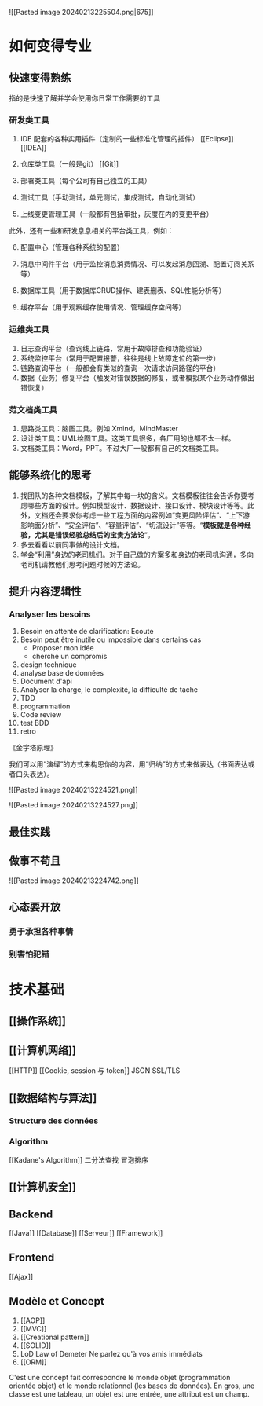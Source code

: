 
![[Pasted image 20240213225504.png|675]]

# 如何变得专业

## 快速变得熟练

指的是快速了解并学会使用你日常工作需要的工具

### 研发类工具

1. IDE 配套的各种实用插件（定制的一些标准化管理的插件）
	[[Eclipse]] [[IDEA]]

2. 仓库类工具（一般是git）
	[[Git]]

3. 部署类工具（每个公司有自己独立的工具）

4. 测试工具（手动测试，单元测试，集成测试，自动化测试）

5. 上线变更管理工具（一般都有包括审批，灰度在内的变更平台）

此外，还有一些和研发息息相关的平台类工具，例如：

6. 配置中心（管理各种系统的配置）

7. 消息中间件平台（用于监控消息消费情况、可以发起消息回溯、配置订阅关系等）

8. 数据库工具（用于数据库CRUD操作、建表删表、SQL性能分析等）

9. 缓存平台（用于观察缓存使用情况、管理缓存空间等）

### 运维类工具

1. 日志查询平台（查询线上链路，常用于故障排查和功能验证）  
2. 系统监控平台（常用于配置报警，往往是线上故障定位的第一步）  
3. 链路查询平台（一般都会有类似的查询一次请求访问路径的平台）
4. 数据（业务）修复平台（触发对错误数据的修复，或者模拟某个业务动作做出错恢复）

### 范文档类工具

1. 思路类工具：脑图工具。例如 Xmind，MindMaster
2. 设计类工具：UML绘图工具。这类工具很多，各厂用的也都不太一样。
3. 文档类工具：Word，PPT。不过大厂一般都有自己的文档类工具。

## 能够系统化的思考

1. 找团队的各种文档模板，了解其中每一块的含义。文档模板往往会告诉你要考虑哪些方面的设计。例如模型设计、数据设计、接口设计、模块设计等等。此外，文档还会要求你考虑一些工程方面的内容例如“变更风险评估”、“上下游影响面分析”、“安全评估”、“容量评估”、“切流设计”等等。“**模板就是各种经验，尤其是错误经验总结后的宝贵方法论**”。
2. 多去看看以前同事做的设计文档。
3. 学会“利用”身边的老司机们。对于自己做的方案多和身边的老司机沟通，多向老司机请教他们思考问题时候的方法论。

## 提升内容逻辑性
### Analyser les besoins

1. Besoin en attente de clarification: Ecoute
2. Besoin peut être inutile ou impossible dans certains cas
	- Proposer mon idée
	- cherche un compromis
3. design technique
4. analyse base de données
5. Document d'api
6. Analyser la charge, le complexité, la difficulté de tache
7. TDD
8. programmation
9. Code review
10. test BDD
11. retro

《金字塔原理》

我们可以用“演绎”的方式来构思你的内容，用“归纳”的方式来做表达（书面表达或者口头表达）。

![[Pasted image 20240213224521.png]]

![[Pasted image 20240213224527.png]]

## 最佳实践

## 做事不苟且

![[Pasted image 20240213224742.png]]

## 心态要开放

### 勇于承担各种事情

### 别害怕犯错

# 技术基础

## [[操作系统]]

## [[计算机网络]]

[[HTTP]]
[[Cookie, session 与 token]]
JSON
SSL/TLS

## [[数据结构与算法]]

### Structure des données

### Algorithm

[[Kadane's Algorithm]]
二分法查找
冒泡排序

## [[计算机安全]]



## Backend

[[Java]]
[[Database]]
[[Serveur]]
[[Framework]]

## Frontend

[[Ajax]]

## Modèle et Concept

1. [[AOP]]
2. [[MVC]]
3. [[Creational pattern]]
4. [[SOLID]] 
5. LoD Law of Demeter Ne parlez qu'à vos amis immédiats
6. [[ORM]]

C'est une concept fait correspondre le monde objet (programmation orientée objet) et le monde relationnel (les bases de données). En gros, une classe est une tableau, un objet est une entrée, une attribut est un champ.
